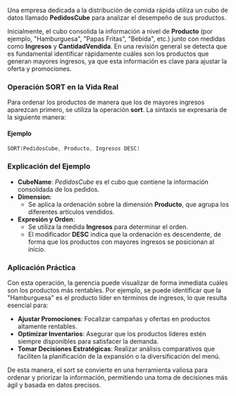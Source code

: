 Una empresa dedicada a la distribución de comida rápida utiliza un cubo de datos llamado **PedidosCube** para analizar el desempeño de sus productos.

Inicialmente, el cubo consolida la información a nivel de **Producto** (por ejemplo, "Hamburguesa", "Papas Fritas", "Bebida", etc.) junto con medidas como **Ingresos** y **CantidadVendida**. En una revisión general se detecta que es fundamental identificar rápidamente cuáles son los productos que generan mayores ingresos, ya que esta información es clave para ajustar la oferta y promociones.
### Operación SORT en la Vida Real
Para ordenar los productos de manera que los de mayores ingresos aparezcan primero, se utiliza la operación **sort**. La sintaxis se expresaría de la siguiente manera:
#### Ejemplo
```c
SORT(PedidosCube, Producto, Ingresos DESC)
```
### Explicación del Ejemplo
- **CubeName**: _PedidosCube_ es el cubo que contiene la información consolidada de los pedidos.
- **Dimension**:
    - Se aplica la ordenación sobre la dimensión **Producto**, que agrupa los diferentes artículos vendidos.
- **Expresión y Orden**:
    - Se utiliza la medida **Ingresos** para determinar el orden.
    - El modificador **DESC** indica que la ordenación es descendente, de forma que los productos con mayores ingresos se posicionan al inicio.
### Aplicación Práctica
Con esta operación, la gerencia puede visualizar de forma inmediata cuáles son los productos más rentables. Por ejemplo, se puede identificar que la "Hamburguesa" es el producto líder en términos de ingresos, lo que resulta esencial para:

- **Ajustar Promociones**: Focalizar campañas y ofertas en productos altamente rentables.    
- **Optimizar Inventarios**: Asegurar que los productos líderes estén siempre disponibles para satisfacer la demanda.
- **Tomar Decisiones Estratégicas**: Realizar análisis comparativos que faciliten la planificación de la expansión o la diversificación del menú.

De esta manera, el sort se convierte en una herramienta valiosa para ordenar y priorizar la información, permitiendo una toma de decisiones más ágil y basada en datos precisos.